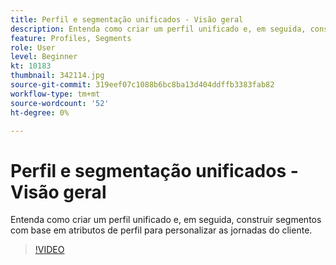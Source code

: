 ```yaml
---
title: Perfil e segmentação unificados - Visão geral
description: Entenda como criar um perfil unificado e, em seguida, construir segmentos com base em atributos de perfil para personalizar as jornadas do cliente.
feature: Profiles, Segments
role: User
level: Beginner
kt: 10183
thumbnail: 342114.jpg
source-git-commit: 319eef07c1088b6bc8ba13d404ddffb3383fab82
workflow-type: tm+mt
source-wordcount: '52'
ht-degree: 0%

---
```



# Perfil e segmentação unificados - Visão geral

Entenda como criar um perfil unificado e, em seguida, construir segmentos com base em atributos de perfil para personalizar as jornadas do cliente.

>[!VIDEO](https://video.tv.adobe.com/v/342114?quality=12&learn=on)
